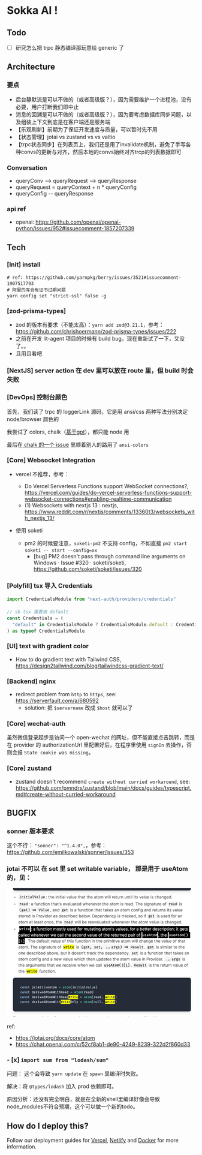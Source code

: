 # Sokka AI !

## Todo

- [ ] 研究怎么把 trpc 静态编译那玩意给 generic 了

## Architecture

### 要点

- 后台静默流是可以不做的（或者高级版？），因为需要维护一个进程池，没有必要，用户打断我们即中止
- 消息的回溯是可以不做的（或者高级版？），因为要考虑数据库同步问题，以及组装上下文到底是在客户端还是服务端
- 【乐观刷新】前期为了保证开发速度与质量，可以暂时先不用
- 【状态管理】jotai vs zustand vs vs valtio
- 【trpc状态同步】在列表页上，我们还是用了invalidate机制，避免了手写各种convs的更新与对齐，然后本地的convs始终对齐trcp的列表数据即可


### Conversation

- queryConv --> queryRequest --> queryResponse
- queryRequest = queryContext + n * queryConfig
- queryConfig -- queryResponse

### api ref

- openai: https://github.com/openai/openai-python/issues/952#issuecomment-1857207339

## Tech

### [Init] install

```shell
# ref: https://github.com/yarnpkg/berry/issues/3521#issuecomment-1907517793
# 阿里的库会有证书过期问题
yarn config set "strict-ssl" false -g
```

### [zod-prisma-types] 

- zod 的版本有要求（不能太高）：`yarn add zod@3.21.1`，参考：https://github.com/chrishoermann/zod-prisma-types/issues/222
- 之前在开发 lit-agent 项目的时候有 build bug，现在重新试了一下，又没了。。
- 且用且看吧

### [NextJS] server action 在 dev 里可以放在 route 里，但 build 时会失败

### [DevOps] 控制台颜色

首先，我们读了 trpc 的 loggerLink 源码，它是用 ansi/css 两种写法分别决定 node/browser 颜色的

我尝试了 colors, chalk（[基于gpt](https://chat.openai.com/c/756f58ea-4d30-4b74-9c52-e4847dd2fdbf)），都只能 node 用

最后在[ chalk 的一个 issue](https://github.com/chalk/chalk/issues/535#issuecomment-1072761585) 里顺着别人的路用了 `ansi-colors`

### [Core] Websocket Integration

- vercel 不推荐，参考：
  - Do Vercel Serverless Functions support WebSocket connections?, https://vercel.com/guides/do-vercel-serverless-functions-support-websocket-connections#enabling-realtime-communication
  - (1) Websockets with nextjs 13 : nextjs, https://www.reddit.com/r/nextjs/comments/13360t3/websockets_with_nextjs_13/

- 使用 soketi
  - pm2 的时候要注意，`soketi-pm2` 不支持 config，不如直接 `pm2 start soketi -- start --config=xx`
    - [bug] PM2 doesn't pass through command line arguments on Windows · Issue #320 · soketi/soketi, https://github.com/soketi/soketi/issues/320

### [Polyfill] tsx 导入 Credentials

```ts
import CredentialsModule from "next-auth/providers/credentials"

// sb tsx 需要用 default
const Credentials = (
  "default" in CredentialsModule ? CredentialsModule.default : CredentialsModule
) as typeof CredentialsModule
```


### [UI] text with gradient color

- How to do gradient text with Tailwind CSS, https://design2tailwind.com/blog/tailwindcss-gradient-text/

### [Backend] nginx

- redirect problem from `http` to `https`, see: https://serverfault.com/a/680592
  - solution: 把 `$servername` 改成 `$host` 就可以了

### [Core] wechat-auth

虽然微信登录起步是访问一个 open-wechat 的网址，但不能直接点击跳转，而是在 provider 的 authorizationUrl 里配置好后，在程序里使用 `signIn` 去操作，否则会报 `State cookie was missing`。

### [Core] zustand

- zustand doesn't recommend `create without curried workaround`, see: https://github.com/pmndrs/zustand/blob/main/docs/guides/typescript.md#create-without-curried-workaround

## BUGFIX

### sonner 版本要求

这个不行： `"sonner": "^1.4.0",`，参考：https://github.com/emilkowalski/sonner/issues/353

### jotai 不可以 在 set 里 set writable variable， 那是用于 useAtom 的，见：

![img.png](docs/jotai-writeable.png)

ref:
- https://jotai.org/docs/core/atom
- https://chat.openai.com/c/52cf8ab1-de90-4249-8239-322d2f860d33

### - [x] `import sum from "lodash/sum"`

问题： 这个会导致 `yarn update` 在 `spawn` 里编译时失败。

解决：将 `@types/lodash` 加入 prod 依赖即可。

原因分析：还没有完全明白，就是在全新的shell里编译好像会导致node_modules不符合预期，这个可以做一个新的todo。


## How do I deploy this?

Follow our deployment guides for [Vercel](https://create.t3.gg/en/deployment/vercel), [Netlify](https://create.t3.gg/en/deployment/netlify) and [Docker](https://create.t3.gg/en/deployment/docker) for more information.
